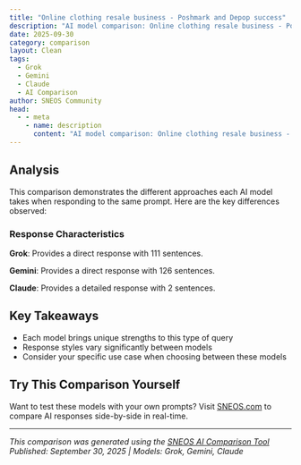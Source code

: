 ```yaml
---
title: "Online clothing resale business - Poshmark and Depop success"
description: "AI model comparison: Online clothing resale business - Poshmark and Depop success..."
date: 2025-09-30
category: comparison
layout: Clean
tags:
  - Grok
  - Gemini
  - Claude
  - AI Comparison
author: SNEOS Community
head:
  - - meta
    - name: description
      content: "AI model comparison: Online clothing resale business - Poshmark and Depop success..."
---
```


<ChatComparison
  title="Online clothing resale business - Poshmark and Depop success"
  prompt="Online clothing resale business - Poshmark and Depop success"
  :responses='{"Grok": "Starting an online clothing resale business on platforms like Poshmark and Depop can be a lucrative venture if done strategically. These platforms cater to a growing market of consumers interested in sustainable fashion, unique styles, and affordable clothing. Below, I\u2019ll outline the key factors behind Poshmark and Depop\u2019s success, as well as actionable steps to build a successful resale business on these platforms.\n\n---\n\n### Why Poshmark and Depop Are Successful\n1. **Focus on Sustainability and Circular Fashion** \n Both platforms tap into the growing trend of sustainability. Consumers are more conscious of fast fashion\u0027s environmental impact and are turning to secondhand clothing to reduce waste. Poshmark and Depop position themselves as eco-friendly alternatives to traditional retail.\n\n2. **Community-Driven Model** \n - **Poshmark**: Emphasizes social interaction through features like \u0022Posh Parties,\u0022 where sellers and buyers engage in themed shopping events. It fosters a sense of community and encourages repeat engagement.\n - **Depop**: Appeals to a younger, trend-focused audience (especially Gen Z) by combining e-commerce with social media elements. Users follow sellers, like items, and interact directly, creating a personalized shopping experience.\n\n3. **Ease of Use** \n Both platforms have user-friendly apps that make listing, buying, and selling seamless. Features like in-app shipping labels (Poshmark) and integrated payment systems (Depop via PayPal) lower the barrier to entry for new sellers.\n\n4. **Targeted Demographics** \n - **Poshmark**: Targets a broader audience, including millennials and older demographics, with a focus on mid-range to designer clothing. \n - **Depop**: Focuses on younger users (teens and 20s) who value vintage, streetwear, and unique, curated styles.\n\n5. **Low-Cost Entry for Sellers** \n Unlike traditional e-commerce, sellers don\u2019t need to build their own websites or handle complex logistics. Both platforms take a small commission per sale (Poshmark: $2.95 for items under $15, 20% for items over $15; Depop: 10% \u002B PayPal fees), making it accessible for beginners.\n\n6. **Trendy and Niche Appeal** \n Depop, in particular, thrives on niche subcultures (e.g., Y2K fashion, grunge, vintage) and allows sellers to build a personal brand. Poshmark appeals to those seeking deals on mainstream or luxury brands like Free People, Lululemon, or Michael Kors.\n\n---\n\n### Steps to Build a Successful Clothing Resale Business on Poshmark and Depop\n1. **Choose Your Niche** \n - Decide what type of clothing or aesthetic you want to sell. Specializing in a niche (e.g., vintage Levi\u2019s, athleisure, or luxury handbags) helps you stand out and attract a loyal customer base.\n - Research trending styles on each platform. On Depop, Y2K and 90s fashion dominate, while Poshmark users often seek contemporary or designer pieces.\n\n2. **Source Inventory Strategically** \n - **Thrift Stores \u0026 Garage Sales**: Look for high-quality, trendy, or vintage pieces at low costs. Brands like Anthropologie, Zara, and Nike often sell well.\n - **Personal Wardrobe**: Start with items you no longer wear to test the waters without upfront investment.\n - **Wholesale or Bulk Lots**: Buy bundles of clothing from liquidation sales or online marketplaces like eBay to get inventory at a lower cost per item.\n - **Consignment**: Partner with friends or family to sell their unwanted clothes for a commission.\n\n3. **Optimize Listings for Visibility** \n - **Photos**: Use bright, natural lighting and clear, high-quality images (multiple angles, on a model or mannequin if possible). Depop buyers love aesthetic, curated photos; Poshmark users prefer clean, professional shots.\n - **Descriptions**: Include key details like brand, size, condition (e.g., \u0022worn once,\u0022 \u0022minor flaw\u0022), and measurements. Use relevant keywords (e.g., \u0022vintage 90s jacket\u0022 or \u0022Lululemon leggings\u0022) for searchability.\n - **Titles**: Keep them concise but descriptive (e.g., \u0022Free People Boho Dress Size M\u0022). On Depop, trendy hashtags like #Y2K or #Streetwear can boost visibility.\n\n4. **Price Competitively** \n - Research similar listings to price your items competitively. Factor in platform fees and shipping costs (Poshmark offers free shipping for buyers; Depop charges shipping based on item weight).\n - Offer discounts or bundle deals to encourage sales. On Poshmark, use the \u201COffer\u201D feature to negotiate with potential buyers. On Depop, promote \u201Cbundle discounts\u201D in your profile.\n\n5. **Build Your Brand and Engage With the Community** \n - **Poshmark**: Participate in Posh Parties, share listings to your network, and follow other sellers to gain exposure. Consistently list new items to stay visible in the \u201CJust Shared\u201D feed.\n - **Depop**: Curate your shop like a personal Instagram feed with a cohesive aesthetic. Engage with followers by liking and commenting on their posts. Use Instagram or TikTok to drive traffic to your Depop shop with outfit inspo or haul videos.\n - Be responsive to messages and offers. Quick communication builds trust and increases the likelihood of sales.\n\n6. **Leverage Cross-Platform Selling** \n - List items on both Poshmark and Depop to reach different audiences. Use tools like Crosslister or Vendoo to streamline multi-platform listing.\n - Promote your shops on social media (Instagram, TikTok, Pinterest) to drive traffic and build a following.\n\n7. **Understand Platform Policies and Fees** \n - Familiarize yourself with each platform\u2019s rules on prohibited items, shipping timelines (Poshmark requires shipping within 7 days), and return policies.\n - Account for fees when pricing: Poshmark\u2019s 20% fee can cut into profits on higher-priced items, while Depop\u2019s 10% \u002B PayPal fees may be lower but still impact margins.\n\n8. **Provide Excellent Customer Service** \n - Ship items promptly and package them neatly (include a thank-you note or small freebie for a personal touch).\n - Handle disputes professionally. Both platforms have buyer protection policies, so transparency about item condition upfront prevents issues.\n\n9. **Track Trends and Restock Regularly** \n - Use Depop\u2019s \u201CExplore\u201D page or Poshmark\u2019s \u201CTrends\u201D section to see what\u2019s popular. Stay ahead of seasonal demands (e.g., sweaters in fall, swimsuits in summer).\n - Consistently add new inventory (aim for 5-10 listings per week) to keep your shop active and visible.\n\n10. **Analyze and Optimize Performance** \n - Track which items sell quickly and at what price points. Reinvest profits into sourcing more of those styles.\n - Use platform analytics (available on both Poshmark and Depop) to see views, likes, and sales data to refine your strategy.\n\n---\n\n### Tips for Scaling Your Business\n- **Reinvest Profits**: Use earnings to buy better inventory or upgrade presentation (e.g., better camera for photos, branded packaging).\n- **Hire Help**: As sales grow, outsource tasks like sourcing, photography, or shipping to focus on strategy.\n- **Diversify Platforms**: Expand to other resale sites like eBay, Mercari, or ThredUp for additional revenue streams.\n- **Build a Loyal Following**: Offer exclusive discounts to repeat buyers or create a mailing list for restock announcements.\n\n---\n\n### Challenges to Watch For\n1. **Time Commitment**: Listing, photographing, and shipping can be time-intensive, especially with a large inventory.\n2. **Competition**: Both platforms are saturated with sellers, so standing out requires consistent effort and unique offerings.\n3. **Profit Margins**: Fees and shipping costs can eat into profits if items are priced too low or inventory costs are high.\n4. **Returns and Disputes**: Buyers may request returns if items don\u2019t match descriptions, so accuracy in listings is crucial.\n\n---\n\n### Success Stories\n- **Poshmark**: Many sellers report earning $500\u2013$1,000\u002B per month as part-time \u201CPoshers\u201D by focusing on high-demand brands like Nike, Anthropologie, or designer items. Full-time sellers often source inventory in bulk and list 50\u002B items weekly, earning upwards of $5,000 monthly.\n- **Depop**: Young entrepreneurs have built cult followings by selling curated vintage or upcycled pieces. Some top sellers earn $10,000\u002B per month by leveraging social media to promote their shops and collaborating with influencers.\n\n---\n\n### Final Thoughts\nSuccess on Poshmark and Depop comes down to curation, consistency, and community engagement. Start small by selling items from your own closet, then scale by sourcing inventory strategically and building a recognizable shop identity. Tailor your approach to each platform\u2019s audience\u2014mainstream and practical for Poshmark, trendy and aesthetic for Depop\u2014and use social media to amplify your reach. With dedication, an online clothing resale business on these platforms can become a sustainable income source.\n\nIf you\u2019d like specific advice on sourcing inventory, creating listings, or marketing your shop, let me know!", "Gemini": "Okay, let\u0027s break down how to achieve success on Poshmark and Depop, two leading platforms in the online clothing resale market.\n\n**Understanding the Platforms: Poshmark vs. Depop**\n\nIt\u0027s crucial to understand the nuances of each platform:\n\n* **Poshmark:**\n * **Target Audience:** Skews slightly older (25-55) and more focused on mainstream brands, mid-range to luxury items, and current fashion trends. Think brands like Lululemon, Free People, Kate Spade, Tory Burch, and designer labels. Professional and semi-professional styles do very well. A big emphasis on \u0022bundling\u0022 (selling multiple items together). Active community features like \u0022Posh Parties.\u0022\n * **Vibe:** More polished, structured, and community-oriented.\n * **Selling Style:** Requires more consistent sharing and activity. Heavier emphasis on photoshopped and professionally lit photos.\n * **Fees:** Poshmark takes a flat commission of $2.95 for all sales under $15. For sales of $15 or more, they take 20%.\n* **Depop:**\n * **Target Audience:** Younger (16-25), fashion-forward, and interested in vintage, streetwear, unique pieces, and indie brands. Focus on personal style, aesthetics, and individuality.\n * **Vibe:** More edgy, creative, and visually driven. Focuses on self-expression and individual style.\n * **Selling Style:** Photos are key, but authenticity is often valued over perfection. Trendier and more \u0027raw\u0027 photos do better here than on Poshmark.\n * **Fees:** Depop takes 10% of the total transaction amount (including shipping). You\u0027ll also need to factor in PayPal fees.\n\n**Key Strategies for Success on Both Platforms**\n\nRegardless of the platform, these are fundamental principles:\n\n**1. Sourcing the Right Inventory:**\n\n* **Quality Matters:** Focus on items that are in excellent condition. Clean, mend (if needed), and present items as close to \u0022like new\u0022 as possible. Be honest about any flaws.\n* **Know Your Audience (Platform-Specific):** Research which brands and styles perform well on each platform. Look at recently sold listings and what\u0027s trending. What types of listings are constantly being purchased and are in demand?\n* **Strategic Sourcing:**\n * **Your Own Closet:** Start by decluttering your own wardrobe!\n * **Thrift Stores/Consignment Shops:** Become a regular at local thrift stores and consignment shops. Learn to spot valuable items quickly. Develop relationships with staff who can alert you to new arrivals.\n * **Estate Sales/Garage Sales:** These can be goldmines for unique vintage pieces.\n * **Outlet Malls:** Find discounted items from popular brands.\n * **Wholesale (More Advanced):** Consider sourcing from wholesale suppliers if you want to build a larger inventory of specific items (requires more investment and market research).\n* **Calculate Potential Profit:** Before buying anything to resell, factor in the cost of the item, cleaning/repair, shipping supplies, platform fees, and your time. Determine if it\u0027s actually worth your effort.\n\n**2. Listing Optimization: The Key to Visibility and Sales**\n\n* **High-Quality Photos:**\n * **Lighting:** Natural light is best. Avoid harsh shadows or overly bright, washed-out photos.\n * **Angles:** Show the item from multiple angles (front, back, sides, close-ups of details).\n * **Background:** Keep the background clean and uncluttered. A simple white wall or neutral backdrop works well.\n * **Modeling (Optional but Effective):** Modeling the item (or using a mannequin) helps buyers visualize how it looks on.\n * **Edit Carefully:** Use photo editing apps to adjust brightness, contrast, and color. But avoid over-editing that distorts the item\u0027s appearance.\n * **Consistency:** Keep a consistent editing style in your store. This helps with brand recognition.\n* **Detailed Descriptions:**\n * **Accuracy is Crucial:** Provide accurate information about the item\u0027s brand, size, color, material, condition, and any flaws.\n * **Keywords:** Use relevant keywords that buyers will search for. Think about:\n * **Brand:** (e.g., \u0022Lululemon,\u0022 \u0022Levi\u0027s,\u0022 \u0022Urban Outfitters\u0022)\n * **Style:** (e.g., \u0022Boho,\u0022 \u0022Vintage,\u0022 \u0022Streetwear,\u0022 \u0022Athleisure\u0022)\n * **Item Type:** (e.g., \u0022Dress,\u0022 \u0022Jeans,\u0022 \u0022T-Shirt,\u0022 \u0022Jacket\u0022)\n * **Color:** (e.g., \u0022Navy Blue,\u0022 \u0022Burgundy,\u0022 \u0022Pastel Pink\u0022)\n * **Size:** (e.g., \u0022Size 6,\u0022 \u0022Medium,\u0022 \u0022Oversized\u0022)\n * **Features:** (e.g., \u0022High-Waisted,\u0022 \u0022Ripped,\u0022 \u0022Embroidered\u0022)\n * **Occasion:** (e.g., \u0022Party Dress,\u0022 \u0022Work Blouse,\u0022 \u0022Casual Top\u0022)\n * **Measurements:** Include measurements (bust, waist, length, inseam) for accurate sizing, especially for vintage items. This drastically decreases return rates.\n * **Storytelling (Optional):** For vintage or unique items, consider adding a brief story or background to make them more appealing.\n* **Accurate Pricing:**\n * **Research Comps (Comparable Items):** Search for similar items that have recently sold on the platform to get an idea of the going rate.\n * **Condition:** Factor in the condition of the item when setting your price.\n * **Original Retail Price:** Knowing the original retail price can help you determine a fair resale price.\n * **Demand:** If an item is highly sought after, you can price it higher.\n * **Be Prepared to Negotiate:** Many buyers will make offers, so price your items slightly higher than what you\u0027re willing to accept.\n * **Consider Bundling Discounts:** On Poshmark, offering discounts on bundles (multiple items purchased together) can incentivize sales.\n\n**3. Active Engagement and Promotion**\n\n* **Consistency is Key:** Regularly list new items, share your listings, and engage with other users.\n* **Poshmark-Specific Strategies:**\n * **Share Your Listings:** Share your listings to your followers and to relevant Posh Parties. Share other users\u0027 listings to gain visibility.\n * **Follow and Engage:** Follow other users, especially those who are interested in the types of items you sell. Comment on their listings and participate in Poshmark activities.\n * **Posh Parties:** Attend and share your listings to Posh Parties (virtual themed events) to reach a wider audience.\n * **Offer Discounts to Likers:** When people \u0022like\u0022 your listings, send them a private offer with a discounted price and shipping.\n* **Depop-Specific Strategies:**\n * **Refresh Listings:** \u0022Bump\u0022 your listings by editing and saving them regularly. This moves them to the top of the search results.\n * **Hashtags:** Use relevant hashtags to help buyers find your items (e.g., #vintage #90sfashion #streetwear).\n * **Explore Page:** Try to get your items featured on the Depop Explore page (curated selection of popular items). Focus on high-quality photos and trendy items.\n * **Engage with the Community:** Follow other users, like and comment on their listings, and participate in challenges.\n* **Social Media Promotion:** Promote your Poshmark or Depop shop on other social media platforms (Instagram, TikTok, Pinterest) to drive traffic and build a following. Create visually appealing content that showcases your items.\n\n**4. Shipping and Customer Service**\n\n* **Fast and Reliable Shipping:** Ship items promptly (within 1-3 days) and package them carefully to prevent damage.\n* **Use Tracking:** Always provide tracking information to buyers.\n* **Professional Packaging:** Use clean, professional packaging (e.g., poly mailers, tissue paper) to create a positive unboxing experience.\n* **Excellent Communication:** Respond to buyer inquiries promptly and politely.\n* **Resolve Issues Quickly:** If there are any problems with an order (e.g., damage, incorrect item), address them quickly and fairly.\n* **Positive Reviews:** Encourage satisfied customers to leave positive reviews. Positive reviews build trust and attract new buyers.\n\n**5. Building a Brand and Standing Out**\n\n* **Define Your Niche:** Focus on a specific style or category of clothing to attract a targeted audience.\n* **Develop a Consistent Aesthetic:** Use consistent photography styles, editing techniques, and branding to create a cohesive and recognizable shop.\n* **Provide Excellent Customer Service:** Go above and beyond to provide a positive buying experience.\n* **Personalize Your Shop:** Share your story, your style, and your passion for fashion.\n* **Stay Up-to-Date:** Keep up with the latest trends and fashion news.\n\n**Common Mistakes to Avoid**\n\n* **Misrepresenting the Condition of Items:** Always be honest about any flaws.\n* **Using Poor-Quality Photos:** Photos are crucial for attracting buyers.\n* **Ignoring Buyer Inquiries:** Respond to buyer questions promptly and politely.\n* **Shipping Items Late:** Ship items quickly and provide tracking information.\n* **Charging Excessive Shipping Fees:** Be fair with your shipping costs.\n* **Neglecting Your Shop:** Regularly list new items, share your listings, and engage with other users.\n* **Not Understanding the Platform\u0027s Rules:** Familiarize yourself with the platform\u0027s terms of service and community guidelines.\n* **Giving Up Too Soon:** Building a successful online resale business takes time and effort.\n\n**Tools and Resources**\n\n* **Photo Editing Apps:** VSCO, Snapseed, Adobe Lightroom Mobile\n* **Shipping Supplies:** Amazon, Uline, USPS\n* **Reselling Communities:** Online forums, Facebook groups\n* **Inventory Management Tools:** (If you have a large inventory) Google Sheets, specialized inventory management software\n* **Platform Analytics:** Pay attention to the analytics provided by Poshmark and Depop to track your sales, traffic, and engagement. Use this data to refine your strategies.\n\n**Key Takeaways:**\n\n* **Treat it Like a Business:** Success requires consistent effort, planning, and attention to detail.\n* **Know Your Platforms:** Understand the nuances of Poshmark and Depop and tailor your strategies accordingly.\n* **Focus on Quality:** High-quality items, photos, and customer service are essential for building a successful brand.\n* **Engage with the Community:** Connect with other users, participate in platform activities, and build relationships.\n* **Adapt and Evolve:** The online resale market is constantly changing, so be prepared to adapt your strategies and stay up-to-date on the latest trends.\n\nBy implementing these strategies, you can significantly increase your chances of success on Poshmark and Depop and build a thriving online clothing resale business. Good luck!\n", "Claude": "# Online Clothing Resale Business: Poshmark \u0026 Depop Success Guide\n\n## Platform Overview\n\n### **Poshmark**\n- **Audience**: Primarily women 25-45, higher income bracket\n- **Best for**: Designer/brand name items, professional wear, vintage pieces\n- **Commission**: 20% on sales over $15, $2.95 flat fee under $15\n- **Social features**: Strong community aspect, parties, following system\n\n### **Depop**\n- **Audience**: Gen Z and younger millennials (16-26)\n- **Best for**: Trendy, unique, vintage, streetwear, indie brands\n- **Commission**: 10% \u002B payment processing fees\n- **Style**: Instagram-like interface, more casual/creative\n\n## Success Strategies\n\n### **Photography \u0026 Presentation**\n- **Natural lighting** is crucial - shoot near windows or outdoors\n- **Clean, uncluttered backgrounds** (white walls, bedsheets work well)\n- **Multiple angles**: front, back, close-ups of details/flaws\n- **Flat lays vs. modeled**: Both work, but modeled often performs better\n- **Consistent aesthetic** across your closet builds trust\n\n### **Pricing Strategy**\n- Research **comparable sold listings** (not just active ones)\n- Start with **competitive pricing** to build reviews\n- **Bundle discounts** to increase average order value\n- Consider **seasonal demand** (coats in fall, swimwear in spring)\n\n### **Inventory Sourcing**\n**Personal closet**: Start with items you no longer wear\n**Thrift stores**: Focus on brand names, unique pieces\n**Estate sales**: Often have vintage/designer items\n**Wholesale lots**: Buy in bulk for consistent inventory\n**Friends/family**: Offer to sell their items for a split\n\n### **Optimization Tips**\n\n#### **Poshmark Specific**\n- **Share your items** 3-4 times daily during peak hours\n- **Participate in Posh Parties** for increased visibility\n- **Follow and engage** with other sellers and potential buyers\n- **Use all 13 hashtags** and relevant keywords\n- **Offer discounts** through Closet Clear Out events\n\n#### **Depop Specific**\n- **Refresh listings** by editing and reposting\n- **Use trending hashtags** but keep them relevant\n- **Post consistently** - algorithm favors active sellers\n- **Engage with followers** through likes and comments\n- **Create unique, eye-catching descriptions**\n\n### **Description Best Practices**\n- **Lead with brand and size** in the title\n- **Include measurements** for accurate fit\n- **Describe condition honestly** - mention any flaws\n- **Use keywords** buyers search for\n- **Add styling suggestions** or outfit ideas\n- **Include care instructions**\n\n## Scaling Your Business\n\n### **Time Management**\n- **Batch photography** sessions for efficiency\n- **Schedule posting** during peak hours (evenings, weekends)\n- **Set aside time** for sharing, engaging, and customer service\n- **Create templates** for common responses\n\n### **Customer Service Excellence**\n- **Respond promptly** to questions and comments\n- **Be professional** but friendly in all communications\n- **Ship quickly** (within 1-2 days when possible)\n- **Package nicely** - presentation matters for reviews\n- **Follow up** with thank you notes\n\n### **Growing Your Following**\n- **Cross-promote** between platforms and social media\n- **Collaborate** with other sellers\n- **Share styling content** on Instagram/TikTok\n- **Offer excellent service** to encourage positive reviews\n- **Stay active** and engaged in the community\n\n## Common Mistakes to Avoid\n\n- **Poor lighting** in photos\n- **Unrealistic pricing** compared to market rates\n- **Incomplete descriptions** or missing measurements\n- **Slow response times** to potential buyers\n- **Inconsistent posting** schedule\n- **Ignoring platform-specific features** and community aspects\n\n## Advanced Strategies\n\n### **Seasonal Planning**\n- **Stock up** on seasonal items before peak demand\n- **Clear inventory** at season\u0027s end with discounts\n- **Research trends** for upcoming seasons\n\n### **Brand Building**\n- **Develop a signature style** or niche\n- **Create consistent branding** across platforms\n- **Build relationships** with regular customers\n- **Consider starting a blog or YouTube channel** for additional income\n\n### **Analytics \u0026 Optimization**\n- **Track which items sell fastest** and focus on"}' 
  published-date="16:59"
/>

## Analysis

This comparison demonstrates the different approaches each AI model takes when responding to the same prompt. Here are the key differences observed:

### Response Characteristics

**Grok**: Provides a direct response with 111 sentences. 

**Gemini**: Provides a direct response with 126 sentences. 

**Claude**: Provides a detailed response with 2 sentences. 

## Key Takeaways

- Each model brings unique strengths to this type of query
- Response styles vary significantly between models
- Consider your specific use case when choosing between these models

## Try This Comparison Yourself

Want to test these models with your own prompts? Visit [SNEOS.com](https://sneos.com) to compare AI responses side-by-side in real-time.

---

*This comparison was generated using the [SNEOS AI Comparison Tool](https://sneos.com)*
*Published: September 30, 2025 | Models: Grok, Gemini, Claude*
